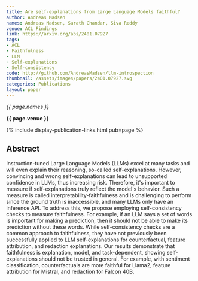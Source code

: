 ```yaml
---
title: Are self-explanations from Large Language Models faithful?
author: Andreas Madsen
names: Andreas Madsen, Sarath Chandar, Siva Reddy
venue: ACL Findings
link: https://arxiv.org/abs/2401.07927
tags:
- ACL
- Faithfulness
- LLM
- Self-explanations
- Self-consistency
code: http://github.com/AndreasMadsen/llm-introspection
thumbnail: /assets/images/papers/2401.07927.svg
categories: Publications
layout: paper
---
```


*{{ page.names }}*

**{{ page.venue }}**

{% include display-publication-links.html pub=page %}

## Abstract

Instruction-tuned Large Language Models (LLMs) excel at many tasks and will even explain their reasoning, so-called self-explanations. However, convincing and wrong self-explanations can lead to unsupported confidence in LLMs, thus increasing risk. Therefore, it's important to measure if self-explanations truly reflect the model's behavior. Such a measure is called interpretability-faithfulness and is challenging to perform since the ground truth is inaccessible, and many LLMs only have an inference API. To address this, we propose employing self-consistency checks to measure faithfulness. For example, if an LLM says a set of words is important for making a prediction, then it should not be able to make its prediction without these words. While self-consistency checks are a common approach to faithfulness, they have not previously been successfully applied to LLM self-explanations for counterfactual, feature attribution, and redaction explanations. Our results demonstrate that faithfulness is explanation, model, and task-dependent, showing self-explanations should not be trusted in general. For example, with sentiment classification, counterfactuals are more faithful for Llama2, feature attribution for Mistral, and redaction for Falcon 40B.